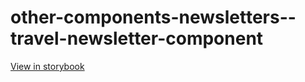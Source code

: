 # other-components-newsletters--travel-newsletter-component

[View in storybook](https://raw.githack.com/Independent-Digital-News-and-Media-Ltd/indy-pwamp-sb/PR-1864-sb/index.html?path=/story/other-components-newsletters--travel-newsletter-component)